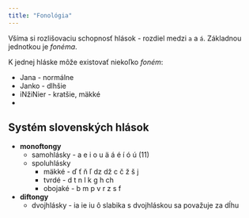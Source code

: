 ```yaml
---
title: "Fonológia"
---
```


Všíma si rozlišovaciu schopnosť hlások - rozdiel medzi `a` a `á`.
Základnou jednotkou je *fonéma*. 

K jednej hláske môže existovať niekoľko *foném*:
- Jana - normálne
- Janko - dlhšie
- iNžiNier - kratšie, mäkké
- 

## Systém slovenských hlások

- **monoftongy**
	- samohlásky - a e i o u ä á é í ó ú (11)
	- spoluhlásky
		- mäkké - ď ť ň ľ dz dž c č ž š j 
		- tvrdé - d t n l k g h ch
		- obojaké - b m p v r z s f
- **diftongy**
	- dvojhlásky - ia ie iu ô
		slabika s dvojhláskou sa považuje za dĺhu
